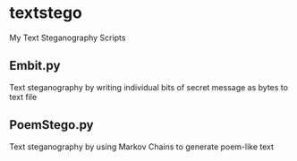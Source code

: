 # textstego
My Text Steganography Scripts

## Embit.py
Text steganography by writing individual bits of secret message as bytes to text file

## PoemStego.py
Text steganography by using Markov Chains to generate poem-like text
